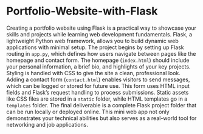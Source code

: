 # Portfolio-Website-with-Flask
Creating a portfolio website using Flask is a practical way to showcase your skills and projects while learning web development fundamentals. Flask, a lightweight Python web framework, allows you to build dynamic web applications with minimal setup. The project begins by setting up Flask routing in `app.py`, which defines how users navigate between pages like the homepage and contact form. The homepage (`index.html`) should include your personal information, a brief bio, and highlights of your key projects. Styling is handled with CSS to give the site a clean, professional look. Adding a contact form (`contact.html`) enables visitors to send messages, which can be logged or stored for future use. This form uses HTML input fields and Flask’s request handling to process submissions. Static assets like CSS files are stored in a `static` folder, while HTML templates go in a `templates` folder. The final deliverable is a complete Flask project folder that can be run locally or deployed online. This mini web app not only demonstrates your technical abilities but also serves as a real-world tool for networking and job applications.
